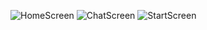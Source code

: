 ![HomeScreen](https://github.com/user-attachments/assets/133b1c8a-7616-4b4b-9ef2-e6b0a89d95b9)
![ChatScreen](https://github.com/user-attachments/assets/edb43019-61b9-4413-a983-d78cf2296eff)
![StartScreen](https://github.com/user-attachments/assets/fab5a500-c08e-4688-bc7b-a9dbddfc2426)
